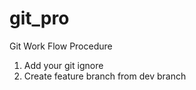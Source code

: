 # git_pro

Git Work Flow Procedure 

1. Add your git ignore
2. Create feature branch from dev branch
